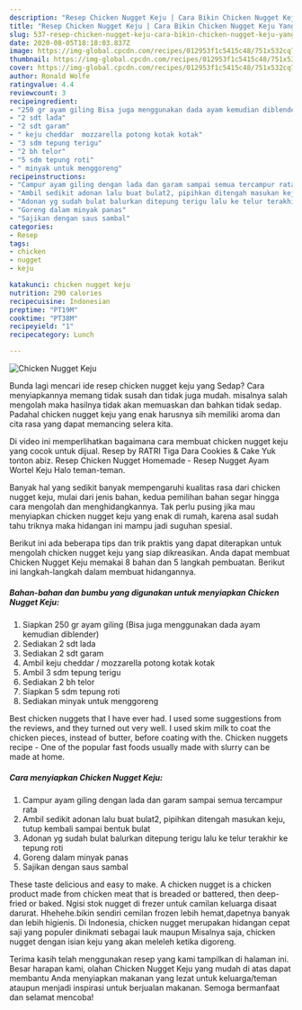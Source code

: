 ```yaml
---
description: "Resep Chicken Nugget Keju | Cara Bikin Chicken Nugget Keju Yang Bisa Manjain Lidah"
title: "Resep Chicken Nugget Keju | Cara Bikin Chicken Nugget Keju Yang Bisa Manjain Lidah"
slug: 537-resep-chicken-nugget-keju-cara-bikin-chicken-nugget-keju-yang-bisa-manjain-lidah
date: 2020-08-05T18:18:03.837Z
image: https://img-global.cpcdn.com/recipes/012953f1c5415c48/751x532cq70/chicken-nugget-keju-foto-resep-utama.jpg
thumbnail: https://img-global.cpcdn.com/recipes/012953f1c5415c48/751x532cq70/chicken-nugget-keju-foto-resep-utama.jpg
cover: https://img-global.cpcdn.com/recipes/012953f1c5415c48/751x532cq70/chicken-nugget-keju-foto-resep-utama.jpg
author: Ronald Wolfe
ratingvalue: 4.4
reviewcount: 3
recipeingredient:
- "250 gr ayam giling Bisa juga menggunakan dada ayam kemudian diblender"
- "2 sdt lada"
- "2 sdt garam"
- " keju cheddar  mozzarella potong kotak kotak"
- "3 sdm tepung terigu"
- "2 bh telor"
- "5 sdm tepung roti"
- " minyak untuk menggoreng"
recipeinstructions:
- "Campur ayam giling dengan lada dan garam sampai semua tercampur rata"
- "Ambil sedikit adonan lalu buat bulat2, pipihkan ditengah masukan keju, tutup kembali sampai bentuk bulat"
- "Adonan yg sudah bulat balurkan ditepung terigu lalu ke telur terakhir ke tepung roti"
- "Goreng dalam minyak panas"
- "Sajikan dengan saus sambal"
categories:
- Resep
tags:
- chicken
- nugget
- keju

katakunci: chicken nugget keju 
nutrition: 290 calories
recipecuisine: Indonesian
preptime: "PT19M"
cooktime: "PT38M"
recipeyield: "1"
recipecategory: Lunch

---
```



![Chicken Nugget Keju](https://img-global.cpcdn.com/recipes/012953f1c5415c48/751x532cq70/chicken-nugget-keju-foto-resep-utama.jpg)

Bunda lagi mencari ide resep chicken nugget keju yang Sedap? Cara menyiapkannya memang tidak susah dan tidak juga mudah. misalnya salah mengolah maka hasilnya tidak akan memuaskan dan bahkan tidak sedap. Padahal chicken nugget keju yang enak harusnya sih memiliki aroma dan cita rasa yang dapat memancing selera kita.

Di video ini memperlihatkan bagaimana cara membuat chicken nugget keju yang cocok untuk dijual. Resep by RATRI Tiga Dara Cookies &amp; Cake Yuk tonton abiz. Resep Chicken Nugget Homemade - Resep Nugget Ayam Wortel Keju Halo teman-teman.

Banyak hal yang sedikit banyak mempengaruhi kualitas rasa dari chicken nugget keju, mulai dari jenis bahan, kedua pemilihan bahan segar hingga cara mengolah dan menghidangkannya. Tak perlu pusing jika mau menyiapkan chicken nugget keju yang enak di rumah, karena asal sudah tahu triknya maka hidangan ini mampu jadi suguhan spesial.


Berikut ini ada beberapa tips dan trik praktis yang dapat diterapkan untuk mengolah chicken nugget keju yang siap dikreasikan. Anda dapat membuat Chicken Nugget Keju memakai 8 bahan dan 5 langkah pembuatan. Berikut ini langkah-langkah dalam membuat hidangannya.

<!--inarticleads1-->

##### Bahan-bahan dan bumbu yang digunakan untuk menyiapkan Chicken Nugget Keju:

1. Siapkan 250 gr ayam giling (Bisa juga menggunakan dada ayam kemudian diblender)
1. Sediakan 2 sdt lada
1. Sediakan 2 sdt garam
1. Ambil  keju cheddar / mozzarella potong kotak kotak
1. Ambil 3 sdm tepung terigu
1. Sediakan 2 bh telor
1. Siapkan 5 sdm tepung roti
1. Sediakan  minyak untuk menggoreng


Best chicken nuggets that I have ever had. I used some suggestions from the reviews, and they turned out very well. I used skim milk to coat the chicken pieces, instead of butter, before coating with the. Chicken nuggets recipe - One of the popular fast foods usually made with slurry can be made at home. 

<!--inarticleads2-->

##### Cara menyiapkan Chicken Nugget Keju:

1. Campur ayam giling dengan lada dan garam sampai semua tercampur rata
1. Ambil sedikit adonan lalu buat bulat2, pipihkan ditengah masukan keju, tutup kembali sampai bentuk bulat
1. Adonan yg sudah bulat balurkan ditepung terigu lalu ke telur terakhir ke tepung roti
1. Goreng dalam minyak panas
1. Sajikan dengan saus sambal


These taste delicious and easy to make. A chicken nugget is a chicken product made from chicken meat that is breaded or battered, then deep-fried or baked. Ngisi stok nugget di frezer untuk camilan keluarga disaat darurat. Hhehehe.bikin sendiri cemilan frozen lebih hemat,dapetnya banyak dan lebih higienis. Di Indonesia, chicken nugget merupakan hidangan cepat saji yang populer dinikmati sebagai lauk maupun Misalnya saja, chicken nugget dengan isian keju yang akan meleleh ketika digoreng. 

Terima kasih telah menggunakan resep yang kami tampilkan di halaman ini. Besar harapan kami, olahan Chicken Nugget Keju yang mudah di atas dapat membantu Anda menyiapkan makanan yang lezat untuk keluarga/teman ataupun menjadi inspirasi untuk berjualan makanan. Semoga bermanfaat dan selamat mencoba!
